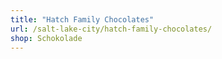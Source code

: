 ```yaml
---
title: "Hatch Family Chocolates"
url: /salt-lake-city/hatch-family-chocolates/
shop: Schokolade
---
```

